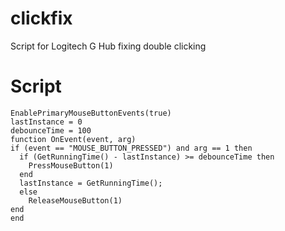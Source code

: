 # clickfix
Script for Logitech G Hub fixing double clicking

# Script
	EnablePrimaryMouseButtonEvents(true)
	lastInstance = 0
	debounceTime = 100
	function OnEvent(event, arg)
  	if (event == "MOUSE_BUTTON_PRESSED") and arg == 1 then
      if (GetRunningTime() - lastInstance) >= debounceTime then
        PressMouseButton(1)
      end
      lastInstance = GetRunningTime();
      else
        ReleaseMouseButton(1)
  	end
	end
